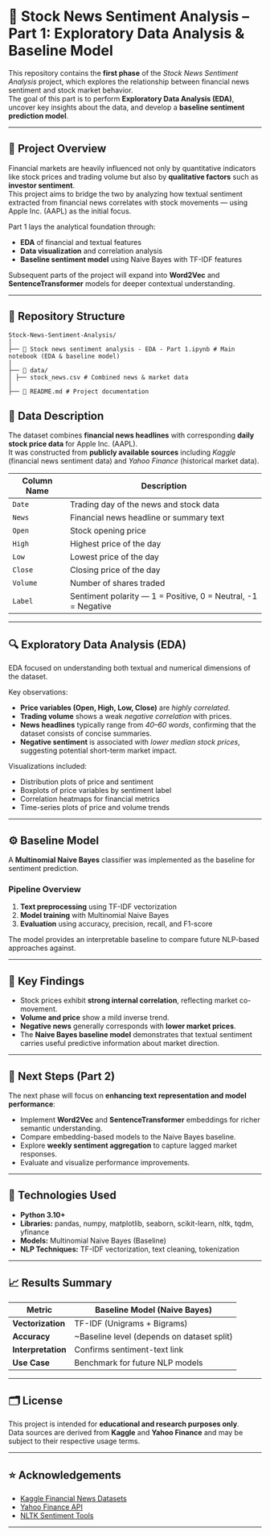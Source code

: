 # 📰 Stock News Sentiment Analysis – Part 1: Exploratory Data Analysis & Baseline Model

This repository contains the **first phase** of the *Stock News Sentiment Analysis* project, which explores the relationship between financial news sentiment and stock market behavior.  
The goal of this part is to perform **Exploratory Data Analysis (EDA)**, uncover key insights about the data, and develop a **baseline sentiment prediction model**.

---

## 📘 Project Overview

Financial markets are heavily influenced not only by quantitative indicators like stock prices and trading volume but also by **qualitative factors** such as **investor sentiment**.  
This project aims to bridge the two by analyzing how textual sentiment extracted from financial news correlates with stock movements — using Apple Inc. (AAPL) as the initial focus.

Part 1 lays the analytical foundation through:
- **EDA** of financial and textual features  
- **Data visualization** and correlation analysis  
- **Baseline sentiment model** using Naive Bayes with TF-IDF features  

Subsequent parts of the project will expand into **Word2Vec** and **SentenceTransformer** models for deeper contextual understanding.

---

## 📂 Repository Structure
```
Stock-News-Sentiment-Analysis/
│
├── 📓 Stock news sentiment analysis - EDA - Part 1.ipynb # Main notebook (EDA & baseline model)
│
├── 📁 data/
│ ├── stock_news.csv # Combined news & market data
│
├── 📜 README.md # Project documentation

```

## 🧠 Data Description

The dataset combines **financial news headlines** with corresponding **daily stock price data** for Apple Inc. (AAPL).  
It was constructed from **publicly available sources** including *Kaggle* (financial news sentiment data) and *Yahoo Finance* (historical market data).

| **Column Name** | **Description** |
|------------------|-----------------|
| `Date` | Trading day of the news and stock data |
| `News` | Financial news headline or summary text |
| `Open` | Stock opening price |
| `High` | Highest price of the day |
| `Low` | Lowest price of the day |
| `Close` | Closing price of the day |
| `Volume` | Number of shares traded |
| `Label` | Sentiment polarity — 1 = Positive, 0 = Neutral, -1 = Negative |

---

## 🔍 Exploratory Data Analysis (EDA)

EDA focused on understanding both textual and numerical dimensions of the dataset.

Key observations:
- **Price variables (Open, High, Low, Close)** are *highly correlated*.
- **Trading volume** shows a weak *negative correlation* with prices.
- **News headlines** typically range from *40–60 words*, confirming that the dataset consists of concise summaries.
- **Negative sentiment** is associated with *lower median stock prices*, suggesting potential short-term market impact.

Visualizations included:
- Distribution plots of price and sentiment
- Boxplots of price variables by sentiment label
- Correlation heatmaps for financial metrics
- Time-series plots of price and volume trends

---

## ⚙️ Baseline Model

A **Multinomial Naive Bayes** classifier was implemented as the baseline for sentiment prediction.

### **Pipeline Overview**
1. **Text preprocessing** using TF-IDF vectorization  
2. **Model training** with Multinomial Naive Bayes  
3. **Evaluation** using accuracy, precision, recall, and F1-score  

The model provides an interpretable baseline to compare future NLP-based approaches against.

---

## 🧾 Key Findings

- Stock prices exhibit **strong internal correlation**, reflecting market co-movement.  
- **Volume and price** show a mild inverse trend.  
- **Negative news** generally corresponds with **lower market prices**.  
- The **Naive Bayes baseline model** demonstrates that textual sentiment carries useful predictive information about market direction.

---

## 🚀 Next Steps (Part 2)

The next phase will focus on **enhancing text representation and model performance**:
- Implement **Word2Vec** and **SentenceTransformer** embeddings for richer semantic understanding.
- Compare embedding-based models to the Naive Bayes baseline.
- Explore **weekly sentiment aggregation** to capture lagged market responses.
- Evaluate and visualize performance improvements.

---

## 🧰 Technologies Used

- **Python 3.10+**
- **Libraries:** pandas, numpy, matplotlib, seaborn, scikit-learn, nltk, tqdm, yfinance
- **Models:** Multinomial Naive Bayes (Baseline)
- **NLP Techniques:** TF-IDF vectorization, text cleaning, tokenization

---

## 📈 Results Summary

| Metric | Baseline Model (Naive Bayes) |
|---------|------------------------------|
| **Vectorization** | TF-IDF (Unigrams + Bigrams) |
| **Accuracy** | ~Baseline level (depends on dataset split) |
| **Interpretation** | Confirms sentiment-text link |
| **Use Case** | Benchmark for future NLP models |

---

## 🗂️ License

This project is intended for **educational and research purposes only**.  
Data sources are derived from **Kaggle** and **Yahoo Finance** and may be subject to their respective usage terms.

---

## ⭐ Acknowledgements

- [Kaggle Financial News Datasets](https://www.kaggle.com/)  
- [Yahoo Finance API](https://finance.yahoo.com/)  
- [NLTK Sentiment Tools](https://www.nltk.org/)  


---

